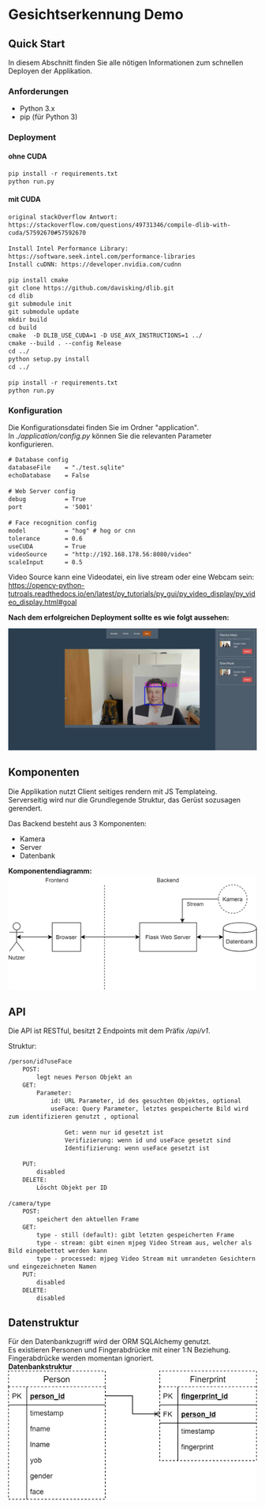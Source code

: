 # Gesichtserkennung Demo

## Quick Start

In diesem Abschnitt finden Sie alle nötigen Informationen zum schnellen Deployen der Applikation.  

### Anforderungen

 - Python 3.x
 - pip (für Python 3)

### Deployment
#### ohne CUDA

    pip install -r requirements.txt
    python run.py

#### mit CUDA

    original stackOverflow Antwort: 
    https://stackoverflow.com/questions/49731346/compile-dlib-with-cuda/57592670#57592670

    Install Intel Performance Library: https://software.seek.intel.com/performance-libraries
    Install cuDNN: https://developer.nvidia.com/cudnn

    pip install cmake
    git clone https://github.com/davisking/dlib.git
    cd dlib
    git submodule init
    git submodule update
    mkdir build
    cd build
    cmake  -D DLIB_USE_CUDA=1 -D USE_AVX_INSTRUCTIONS=1 ../
    cmake --build . --config Release
    cd ../
    python setup.py install
    cd ../

    pip install -r requirements.txt
    python run.py


### Konfiguration

Die Konfigurationsdatei finden Sie im Ordner "application".  
In *./application/config.py* können Sie die relevanten Parameter konfigurieren.


    # Database config
    databaseFile    = "./test.sqlite"
    echoDatabase    = False

    # Web Server config
    debug           = True
    port            = '5001'

    # Face recognition config
    model           = "hog" # hog or cnn
    tolerance       = 0.6
    useCUDA         = True 
    videoSource     = "http://192.168.178.56:8080/video" 
    scaleInput      = 0.5

Video Source kann eine Videodatei, ein live stream oder eine Webcam sein:  
https://opencv-python-tutroals.readthedocs.io/en/latest/py_tutorials/py_gui/py_video_display/py_video_display.html#goal

**Nach dem erfolgreichen Deployment sollte es wie folgt aussehen:**

![./images/1.png](./images/1.png)

## Komponenten

Die Applikation nutzt Client seitiges rendern mit JS Templateing.   
Serverseitig wird nur die Grundlegende Struktur, das Gerüst sozusagen gerendert.

Das Backend besteht aus 3 Komponenten:
- Kamera
- Server
- Datenbank

**Komponentendiagramm:**
![](./images/2.png)

## API
Die API ist RESTful, besitzt 2 Endpoints mit dem Präfix */api/v1*.  

Struktur:

    /person/id?useFace
        POST:
            legt neues Person Objekt an
        GET:
            Parameter:
                id: URL Parameter, id des gesuchten Objektes, optional
                useFace: Query Parameter, letztes gespeicherte Bild wird zum identifizieren genutzt , optional

                    Get: wenn nur id gesetzt ist
                    Verifizierung: wenn id und useFace gesetzt sind 
                    Identifizierung: wenn useFace gesetzt ist 

        PUT:
            disabled
        DELETE:
            Löscht Objekt per ID

    /camera/type
        POST:
            speichert den aktuellen Frame
        GET:
            type - still (default): gibt letzten gespeicherten Frame
            type - stream: gibt einen mjpeg Video Stream aus, welcher als Bild eingebettet werden kann
            type - processed: mjpeg Video Stream mit umrandeten Gesichtern und eingezeichneten Namen
        PUT:
            disabled
        DELETE:
            disabled


## Datenstruktur  
Für den Datenbankzugriff wird der ORM SQLAlchemy genutzt.  
Es existieren Personen und Fingerabdrücke mit einer 1:N Beziehung.  
Fingerabdrücke werden momentan ignoriert.  
**Datenbankstruktur**
![](./images/3.png)